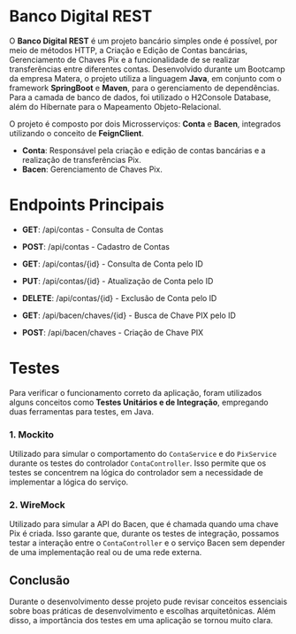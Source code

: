 # Banco Digital REST

O **Banco Digital REST** é um projeto bancário simples onde é possível, por meio de métodos HTTP,  a Criação e Edição de Contas bancárias, Gerenciamento de Chaves Pix e a funcionalidade de se realizar transferências entre diferentes contas. Desenvolvido durante um Bootcamp da empresa Matera, o projeto utiliza a linguagem **Java**, em conjunto com o framework **SpringBoot** e **Maven**, para o gerenciamento de dependências. Para a camada de banco de dados, foi utilizado o H2Console Database, além do Hibernate para o Mapeamento Objeto-Relacional.

O projeto é composto por dois Microsserviços: **Conta** e **Bacen**, integrados utilizando o conceito de  **FeignClient**.

 - **Conta**: Responsável pela criação e edição de contas bancárias e a realização de transferências Pix.
 -  **Bacen**: Gerenciamento de Chaves Pix.

# Endpoints Principais

- **GET**: /api/contas - Consulta de Contas
- **POST**: /api/contas - Cadastro de Contas
- **GET**: /api/contas/{id} - Consulta de Conta pelo ID
- **PUT**: /api/contas/{id} - Atualização de Conta pelo ID
- **DELETE**: /api/contas/{id} - Exclusão de Conta pelo ID

- **GET**: /api/bacen/chaves/{id} - Busca de Chave PIX pelo ID
- **POST**: /api/bacen/chaves - Criação de Chave PIX

# Testes

Para verificar o funcionamento correto da aplicação, foram utilizados alguns conceitos como **Testes Unitários e de Integração**, empregando duas ferramentas para testes, em Java.

### 1. Mockito
Utilizado para simular o comportamento do  `ContaService`  e do  `PixService`  durante os testes do controlador  `ContaController`. Isso permite que os testes se concentrem na lógica do controlador sem a necessidade de implementar a lógica do serviço.

### 2. WireMock
Utilizado para simular a API do Bacen, que é chamada quando uma chave Pix é criada. Isso garante que, durante os testes de integração, possamos testar a interação entre o  `ContaController`  e o serviço Bacen sem depender de uma implementação real ou de uma rede externa.

## Conclusão

Durante o desenvolvimento desse projeto pude revisar conceitos essenciais sobre boas práticas de desenvolvimento e escolhas arquitetônicas. Além disso, a importância dos testes em uma aplicação se tornou muito clara.
